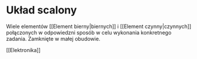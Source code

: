 # Układ scalony
Wiele elementów [[Element bierny|biernych]] i [[Element czynny|czynnych]] połączonych w odpowiedzni sposób w celu wykonania konkretnego zadania.
Zamknięte w małej obudowie.

[[Elektronika]]